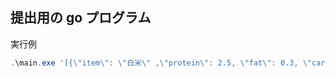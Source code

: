 ## 提出用の go プログラム

実行例

```powershell
.\main.exe '[{\"item\": \"白米\" ,\"protein\": 2.5, \"fat\": 0.3, \"carbohydrate\": 37.1},{\"item\":\"納豆\", \"protein\": 16.5, \"Fat\": 10.0, \"carbohydrate\": 12.1}]'
```